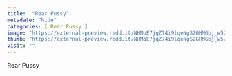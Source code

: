 ```yaml
---
title:  "Rear Pussy"
metadate: "hide"
categories: [ Rear Pussy ]
image: "https://external-preview.redd.it/NHMoE7jqZ74i9lqeNgS2GHMGbj_w5ZWgTzeYfJ_0Bcw.jpg?auto=webp&s=1d0114e588cc412f4e49088247d6c0c24790101c"
thumb: "https://external-preview.redd.it/NHMoE7jqZ74i9lqeNgS2GHMGbj_w5ZWgTzeYfJ_0Bcw.jpg?width=1080&crop=smart&auto=webp&s=fd914bb41b53dccb57ec29cc3adb88dad3a93815"
visit: ""
---
```

Rear Pussy
